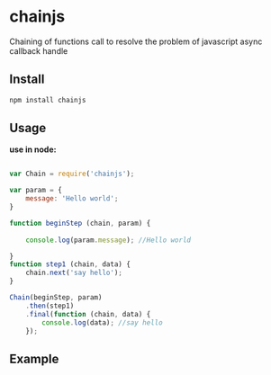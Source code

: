 chainjs
=======

Chaining of functions call to resolve the problem of javascript async callback handle

## Install

```bash
npm install chainjs
```

## Usage

__use in node:__
```javascript

var Chain = require('chainjs');

var param = {
    message: 'Hello world';
}

function beginStep (chain, param) {
    
    console.log(param.message); //Hello world

}
function step1 (chain, data) {
    chain.next('say hello');
}

Chain(beginStep, param)
    .then(step1)
    .final(function (chain, data) {
        console.log(data); //say hello
    });

```

## Example


